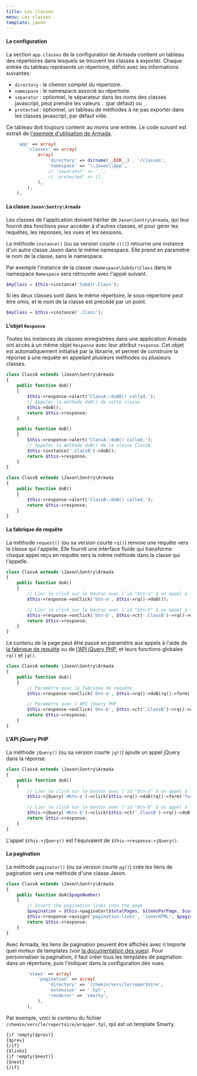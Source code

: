 ```yaml
---
title: Les classes
menu: Les classes
template: jaxon
---
```


#### La configuration

La section `app.classes` de la configuration de Armada contient un tableau des répertoires dans lesquels se trouvent les classes à exporter.
Chaque entrée du tableau représente un répertoire, défini avec les informations suivantes:

- `directory` : le chemin complet du répertoire.
- `namespace` : le namespace associé au répertoire.
- `separator` : optionnel, le séparateur dans les noms des classes javascript, peut prendre les valeurs `.` (par défaut) ou `_`.
- `protected` : optionnel, un tableau de méthodes à ne pas exporter dans les classes javascript, par défaut vide.

Ce tableau doit toujours contenir au moins une entrée.
Le code suivant est extrait de [l'exemple d'utilisation de Armada](https://github.com/jaxon-php/jaxon-examples/blob/master/armada/config/jaxon.php).

```php
    'app' => array(
        'classes' => array(
            array(
                'directory' => dirname(__DIR__) . '/classes',
                'namespace' => '\\Jaxon\\App',
                // 'separator' => '.',
                // 'protected' => [],
            ),
        ),
    ),
```

#### La classe `Jaxon\Sentry\Armada`

Les classes de l'application doivent hériter de `Jaxon\Sentry\Armada`, qui leur fournit des fonctions pour accéder à d'autres classes, et pour gérer les requêtes, les réponses, les vues et les sessions.

La méthode `instance()` (ou sa version courte `cl()`) retourne une instance d'un autre classe Jaxon dans le même namespace. Elle prend en paramètre le nom de la classe, sans le namespace.

Par exemple l'instance de la classe `\Namespace\Subdir\Class` dans le namespace `Namespace` sera retrouvée avec l'appel suivant.

```php
$myClass = $this->instance('Subdir.Class');
```

Si les deux classes sont dans le même répertoire, le sous-répertoire peut être omis, et le nom de la classe est précédé par un point.

```php
$myClass = $this->instance('.Class');
```

#### L'objet `Response`

Toutes les instances de classes enregistrées dans une application Armada ont accès à un même objet `Response` avec leur attribut `response`.
Cet objet est automatiquement initialisé par la librairie, et permet de construire la réponse à une requête en appelant plusieurs méthodes ou plusieurs classes.

```php
class ClassA extends \Jaxon\Sentry\Armada
{
    public function doA()
    {
        $this->response->alert('ClassA::doAB() called.');
        // Appeler la méthode doB() de cette classe
        $this->doB();
        return $this->response;
    }

    public function doB()
    {
        $this->response->alert('ClassA::doB() called.');
        // Appeler la méthode doB() de la classe ClassB
        $this->instance('.ClassB')->doB();
        return $this->response;
    }
}
```

```php
class ClassB extends \Jaxon\Sentry\Armada
{
    public function doB()
    {
        $this->response->alert('ClassB::doB() called.');
        return $this->response;
    }
}
```

#### La fabrique de requête

La méthode `request()` (ou sa version courte `rq()`) renvoie une requête vers la classe qui l'appelle.
Elle fournit une interface fluide qui transforme chaque appel reçu en requête vers la même méthode dans la classe qui l'appelle.

```php
class ClassA extends \Jaxon\Sentry\Armada
{
    public function doA()
    {
        // Lier le click sur le bouton avec l'id "btn-a" à un appel à la méthode doB() de cette classe
        $this->response->onClick('btn-a', $this->rq()->doB());

        // Lier le click sur le bouton avec l'id "btn-b" à un appel à la méthode doB() de la classe ClassB
        $this->response->onClick('btn-b', $this->ct('.ClassB')->rq()->doB());
        return $this->response;
    }
}
```

Le contenu de la page peut être passé en paramètre aux appels à l'aide de [la fabrique de requête](/docs/requests/factory) ou de [l'API jQuery PHP](/docs/advanced/jquery), et leurs fonctions globales `rq()` et `jq()`.

```php
class ClassA extends \Jaxon\Sentry\Armada
{
    public function doA()
    {
        // Paramètre avec la fabrique de requête
        $this->response->onClick('btn-a', $this->rq()->doB(rq()->form('form-user')));

        // Paramètre avec l'API jQuery PHP
        $this->response->onClick('btn-b', $this->ct('.ClassB')->rq()->doB(jq('#username')->val()));
        return $this->response;
    }
}
```

#### L'API jQuery PHP

La méthode `jQuery()` (ou sa version courte `jq()`) ajoute un appel jQuery dans la réponse.

```php
class ClassA extends \Jaxon\Sentry\Armada
{
    public function doA()
    {
        // Lier le click sur le bouton avec l'id "btn-a" à un appel à la méthode doB() de cette classe
        $this->jQuery('#btn-a')->click($this->rq()->doB(rq()->form('form-user')));

        // Lier le click sur le bouton avec l'id "btn-b" à un appel à la méthode doB() de la classe ClassB
        $this->jQuery('#btn-b')->click($this->ct('.ClassB')->rq()->doB(jq('#username')->val()));
        return $this->response;
    }
}
```

L'appel `$this->jQuery()` est l'équivalent de `$this->response->jQuery()`.

#### La pagination

La méthode `paginator()` (ou sa version courte `pg()`) crée les liens de pagination vers une méthode d'une classe Jaxon.

```php
class ClassA extends \Jaxon\Sentry\Armada
{
    public function doA($pageNumber)
    {
        // Insert the pagination links into the page
        $pagination = $this->paginator($totalPages, $itemsPerPage, $currentPage)->doA(rq()->page());
        $this->response->assign('pagination-links', 'innerHTML', $pagination);
        return $this->response;
    }
}
```

Avec Armada, les liens de pagination peuvent être affichés avec n'importe quel moteur de templates (voir [la documentation des vues](/docs/armada/views.html)).
Pour personnaliser la pagination, il faut créer tous les templates de pagination dans un répertoire, puis l'indiquer dans la configuration des vues.

```php
        'views' => array(
            'pagination' => array(
                'directory' => '/chemin/vers/le/repertoire',
                'extension' => '.tpl',
                'renderer' => 'smarty',
            ),
        ),
```

Par exemple, voici le contenu du fichier `/chemin/vers/le/repertoire/wrapper.tpl`, qui est un template Smarty.

```html
{if !empty($prev)}
{$prev}
{/if}
{$links}
{if !empty($next)}
{$next}
{/if}
```

